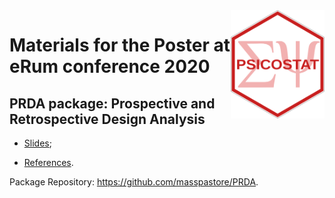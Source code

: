 <img src="https://user-images.githubusercontent.com/20061736/84913063-626df380-b0ba-11ea-8781-dbff9962e2c0.png" align="right" alt="" width="200" />
<img src="https://github.com/angeella/eRum_2020/blob/master/Slides/Psicostat_hexagon.svg" align="right" alt="" width="150" />

# Materials for the Poster at eRum conference 2020

## PRDA package: Prospective and Retrospective Design Analysis

 - [Slides](https://github.com/angeella/eRum_2020/blob/master/Slides/Slides_eRum2020_AA.Rmd);
 
 - [References](https://github.com/angeella/eRum_2020/tree/master/References).
 
 Package Repository: https://github.com/masspastore/PRDA.
 
